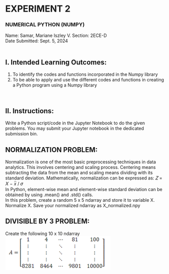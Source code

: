 # EXPERIMENT 2
### NUMERICAL PYTHON (NUMPY)
Name: Samar, Mariane Iszley V.
Section: 2ECE-D                                                          
Date Submitted: Sept. 5, 2024 
<br />
<br />

## I. Intended Learning Outcomes:
1. To identify the codes and functions incorporated in the Numpy library
2. To be able to apply and use the different codes and functions in creating a Python program using a
Numpy library
<br />

## II. Instructions:
Write a Python script/code in the Jupyter Notebook to do the given problems. You may submit your Jupyter
notebook in the dedicated submission bin.
<br />

## NORMALIZATION PROBLEM: 
Normalization is one of the most basic preprocessing techniques in
data analytics. This involves centering and scaling process. Centering means subtracting the data from the
mean and scaling means dividing with its standard deviation. Mathematically, normalization can be
expressed as: 𝑍 = 𝑋 − 𝑥̅ / 𝜎
<br />
In Python, element-wise mean and element-wise standard deviation can be obtained by using .mean() and
.std() calls. 
<br />
In this problem, create a random 5 x 5 ndarray and store it to variable X. Normalize X. Save your normalized
ndarray as X_normalized.npy
<br />

## DIVISIBLE BY 3 PROBLEM: 
Create the following 10 x 10 ndarray
![image](https://github.com/annoyinglyghost/Images-2-/blob/main/divisible%20by%203.png)
